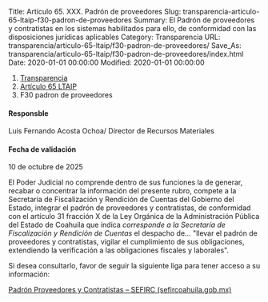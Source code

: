Title: Artículo 65. XXX. Padrón de proveedores
Slug: transparencia-articulo-65-ltaip-f30-padron-de-proveedores
Summary: El Padrón de proveedores y contratistas en los sistemas habilitados para ello, de conformidad con las disposiciones jurídicas aplicables
Category: Transparencia
URL: transparencia/articulo-65-ltaip/f30-padron-de-proveedores/
Save_As: transparencia/articulo-65-ltaip/f30-padron-de-proveedores/index.html
Date: 2020-01-01 00:00:00
Modified: 2020-01-01 00:00:00


<nav aria-label="breadcrumb">
<ol class="breadcrumb">
<li class="breadcrumb-item"><a href="../../">Transparencia</a></li>
<li class="breadcrumb-item"><a href="../">Artículo 65 LTAIP</a></li>
<li class="breadcrumb-item active" aria-current="page">F30 padron de proveedores</li>
</ol>
</nav>



#### Responsble

Luis Fernando Acosta Ochoa/ Director de Recursos Materiales


#### Fecha de validación

10 de octubre de 2025


El Poder Judicial no comprende dentro de sus funciones la de generar, recabar o concentrar la información del presente rubro, compete a la Secretaría de Fiscalización y Rendición de Cuentas del Gobierno del Estado, integrar el padrón de proveedores y contratistas, de conformidad con el artículo 31 fracción X de la Ley Orgánica de la Administración Pública del Estado de Coahuila que indica *corresponde a la Secretaría de Fiscalización y Rendición de Cuentas* el despacho de… "llevar el padrón de proveedores y contratistas, vigilar el cumplimiento de sus obligaciones, extendiendo la verificación a las obligaciones fiscales y laborales".

Si desea consultarlo, favor de seguir la siguiente liga para tener acceso a su información:

[Padrón Proveedores y Contratistas – SEFIRC (sefircoahuila.gob.mx)](https://www.sefircoahuila.gob.mx/empresarios/ppc/)

